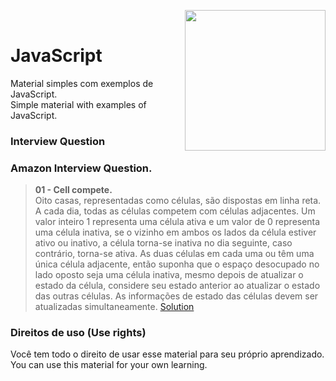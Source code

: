 ﻿﻿<img src="https://i.ibb.co/M6nBBb0/mascote.png" align="right" width="225">

# JavaScript

<p>
  Material simples com exemplos de JavaScript.<br/>
  Simple material with examples of JavaScript.
</p>

### Interview Question

### Amazon Interview Question.

> <b>01 - Cell compete.</b>  
> Oito casas, representadas como células, são dispostas em linha reta.
> A cada dia, todas as células competem com células adjacentes. Um valor inteiro 1 representa uma célula ativa e um valor
> de 0 representa uma célula inativa, se o vizinho em ambos os lados da célula estiver ativo ou inativo,
> a célula torna-se inativa no dia seguinte, caso contrário, torna-se ativa. As duas células em cada uma ou têm uma única
> célula adjacente, então suponha que o espaço desocupado no lado oposto seja uma célula inativa, mesmo depois de atualizar
> o estado da célula, considere seu estado anterior ao atualizar o estado das outras células. As informações de estado das
> células devem ser atualizadas simultaneamente.
> [Solution](https://github.com/JoseMateusCamargo/javascript/blob/main/interview-question/amazon.cell.compete.js)

### Direitos de uso (Use rights)

<p>
  Você tem todo o direito de usar esse material para seu próprio aprendizado.<br/>
  You can use this material for your own learning.
</p>